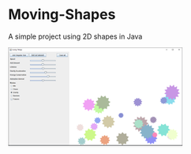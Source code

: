 # Moving-Shapes
A simple project using 2D shapes in Java

<img src="ProgramImage.PNG" width="70%"></img>
